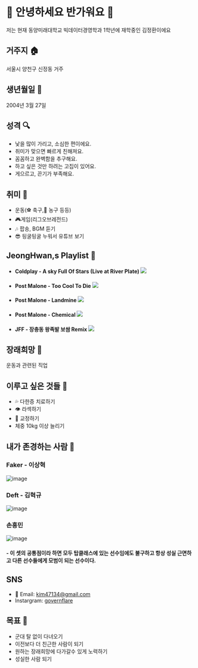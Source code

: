 # 👋 안녕하세요 반가워요 👋

  저는 현재 동양미래대학교 빅데이터경영학과 1학년에 재학중인 김정환이에요

## 거주지 🏠
  서울시 양천구 신정동 거주

## 생년월일 🎉
  2004년 3월 27일

## 성격 🔍
- 낯을 많이 가리고, 소심한 편이에요.
- 취미가 맞으면 빠르게 친해져요.
- 꼼꼼하고 완벽함을 추구해요.
- 하고 싶은 것만 하려는 고집이 있어요.
- 게으르고, 끈기가 부족해요.
  
## 취미 🎳
- 운동(⚽ 축구,🏀 농구 등등)
- 🎮게임(리그오브레전드)
- 🎶 팝송, BGM 듣기
- 😎 딍굴딍굴 누워서 유튜브 보기

## JeongHwan,s Playlist 🎼
- #### Coldplay - A sky Full Of Stars (Live at River Plate) <a href="https://www.youtube.com/watch?v=Fpn1imb9qZg" target="_blank"><img src="https://img.shields.io/badge/Music-2D4999?style=flat-square&logo=youtubemusic&logoColor=white"/>
</a>

- #### Post Malone - Too Cool To Die <a href="https://www.youtube.com/watch?v=kiWUBbbn3ZI" target="_blank"><img src="https://img.shields.io/badge/Music-2D4999?style=flat-square&logo=youtubemusic&logoColor=white"/>
</a>

- #### Post Malone - Landmine <a href="https://www.youtube.com/watch?v=TfNUGoihWPA" target="_blank"><img src="https://img.shields.io/badge/Music-2D4999?style=flat-square&logo=youtubemusic&logoColor=white"/>
</a>

- #### Post Malone - Chemical <a href="https://www.youtube.com/watch?v=D2HMHH6sRBY" target="_blank"><img src="https://img.shields.io/badge/Music-2D4999?style=flat-square&logo=youtubemusic&logoColor=white"/>
</a>

- #### JFF - 장충동 왕족발 보쌈 Remix <a href="https://youtu.be/kIyg9FZJebc?si=DiQTfo45mOIdH18Y" target="_blank"><img src="https://img.shields.io/badge/Music-2D4999?style=flat-square&logo=youtubemusic&logoColor=white"/>
</a>


## 장래희망 💭
  운동과 관련된 직업

## 이루고 싶은 것들 🙏

- 💦 다한증 치료하기
- 👁️ 라섹하기
- 👄 교정하기
- 체중 10kg 이상 늘리기

## 내가 존경하는 사람 🤩
 ### Faker - 이상혁
  ![image](https://github.com/JeongHwan04327/JeongHwan04327/assets/144201018/456f96c2-9fa0-4c49-9355-ae2981cd7254)
 ### Deft - 김혁규
  ![image](https://github.com/JeongHwan04327/JeongHwan04327/assets/144201018/eccc3cc3-7687-4c69-a453-b412ca8c8dc1)
 ### 손흥민
  ![image](https://github.com/JeongHwan04327/JeongHwan04327/assets/144201018/5d4e36f4-f560-4dde-ba25-c28d8ecae8f0)

#### - 이 셋의 공통점이라 하면 모두 탑클래스에 있는 선수임에도 불구하고 항상 성실 근면하고 다른 선수들에게 모범이 되는 선수이다.
##  SNS
- 📧 Email: kim47134@gmail.com
- Instargram: [governflare](https://www.instagram.com/governflare/)

## 목표 🏁
- 군대 탈 없이 다녀오기
- 이전보다 더 친근한 사람이 되기
- 원하는 장래희망에 다가갈수 있게 노력하기
- 성실한 사람 되기
